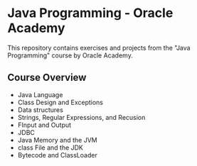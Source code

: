 # Java Programming - Oracle Academy

This repository contains exercises and projects from the "Java Programming" course by Oracle Academy.

## Course Overview
- Java Language
- Class Design and Exceptions
- Data structures
- Strings, Regular Expressions, and Recusion
- FInput and Output
- JDBC
- Java Memory and the JVM
- class File and the JDK
- Bytecode and ClassLoader
